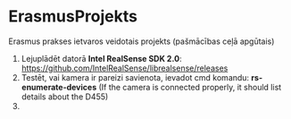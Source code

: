 # ErasmusProjekts
Erasmus prakses ietvaros veidotais projekts (pašmācības ceļā apgūtais)

1. Lejuplādēt datorā **Intel RealSense SDK 2.0**: https://github.com/IntelRealSense/librealsense/releases
2. Testēt, vai kamera ir pareizi savienota, ievadot cmd komandu: **rs-enumerate-devices**  (If the camera is connected properly, it should list details about the D455)
3. 

